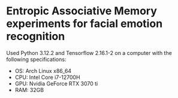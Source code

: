 # Entropic Associative Memory experiments for facial emotion recognition

Used Python 3.12.2 and Tensorflow 2.16.1-2 on a computer with the following specifications:
* OS: Arch Linux x86_64
* CPU: Intel Core i7-12700H
* GPU: Nvidia GeForce RTX 3070 ti
* RAM: 32GB
